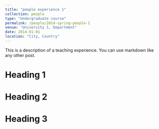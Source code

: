 ```yaml
---
title: "people experience 1"
collection: people
type: "Undergraduate course"
permalink: /people/2014-spring-people-1
venue: "University 1, Department"
date: 2014-01-01
location: "City, Country"
---
```


This is a description of a teaching experience. You can use markdown like any other post.

Heading 1
======

Heading 2
======

Heading 3
======